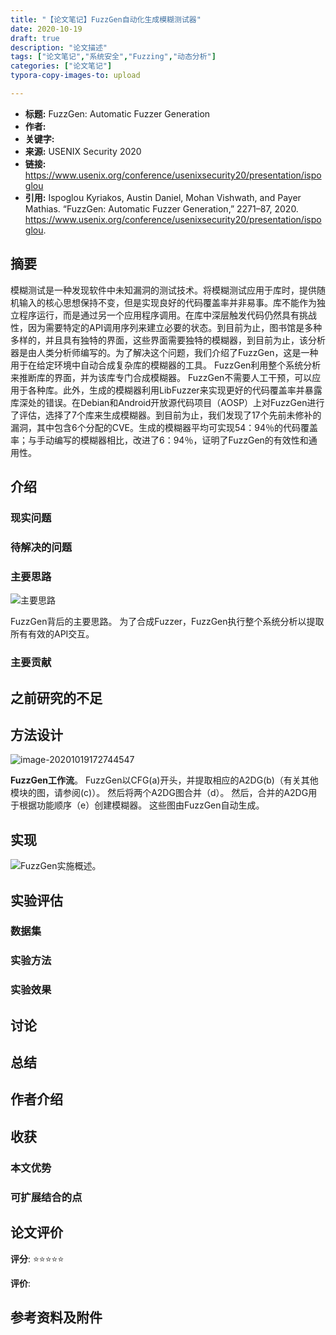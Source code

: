 ```yaml
---
title: "【论文笔记】FuzzGen自动化生成模糊测试器"
date: 2020-10-19
draft: true
description: "论文描述"
tags: ["论文笔记","系统安全","Fuzzing","动态分析"]
categories: ["论文笔记"]
typora-copy-images-to: upload

---
```


- **标题:**  FuzzGen: Automatic Fuzzer Generation
- **作者:** 
- **关键字:** 
- **来源:** USENIX Security 2020
- **链接:** https://www.usenix.org/conference/usenixsecurity20/presentation/ispoglou
- **引用:** Ispoglou Kyriakos, Austin Daniel, Mohan Vishwath, and Payer Mathias. “FuzzGen: Automatic Fuzzer Generation,” 2271–87, 2020. https://www.usenix.org/conference/usenixsecurity20/presentation/ispoglou.

## 摘要

模糊测试是一种发现软件中未知漏洞的测试技术。将模糊测试应用于库时，提供随机输入的核心思想保持不变，但是实现良好的代码覆盖率并非易事。库不能作为独立程序运行，而是通过另一个应用程序调用。在库中深层触发代码仍然具有挑战性，因为需要特定的API调用序列来建立必要的状态。到目前为止，图书馆是多种多样的，并且具有独特的界面，这些界面需要独特的模糊器，到目前为止，该分析器是由人类分析师编写的。为了解决这个问题，我们介绍了FuzzGen，这是一种用于在给定环境中自动合成复杂库的模糊器的工具。 FuzzGen利用整个系统分析来推断库的界面，并为该库专门合成模糊器。 FuzzGen不需要人工干预，可以应用于各种库。此外，生成的模糊器利用LibFuzzer来实现更好的代码覆盖率并暴露库深处的错误。在Debian和Android开放源代码项目（AOSP）上对FuzzGen进行了评估，选择了7个库来生成模糊器。到目前为止，我们发现了17个先前未修补的漏洞，其中包含6个分配的CVE。生成的模糊器平均可实现54：94％的代码覆盖率；与手动编写的模糊器相比，改进了6：94％，证明了FuzzGen的有效性和通用性。

## 介绍

### 现实问题

### 待解决的问题

### 主要思路

![主要思路](https://cdn.jsdelivr.net/gh/m2kar/bucket@master/img/20201019172701.png)

FuzzGen背后的主要思路。 为了合成Fuzzer，FuzzGen执行整个系统分析以提取所有有效的API交互。

### 主要贡献

## 之前研究的不足

## 方法设计

![image-20201019172744547](https://cdn.jsdelivr.net/gh/m2kar/bucket@master/img/20201019172744.png)

**FuzzGen工作流**。 FuzzGen以CFG(a)开头，并提取相应的A2DG(b)（有关其他模块的图，请参阅(c)）。 然后将两个A2DG图合并（d）。 然后，合并的A2DG用于根据功能顺序（e）创建模糊器。 这些图由FuzzGen自动生成。

## 实现

![FuzzGen实施概述。](https://cdn.jsdelivr.net/gh/m2kar/bucket@master/img/20201019173010.png)

## 实验评估

### 数据集

### 实验方法

### 实验效果

## 讨论

## 总结

## 作者介绍

## 收获

### 本文优势

### 可扩展结合的点

## 论文评价

**评分**: ⭐⭐⭐⭐⭐

**评价**:

## 参考资料及附件
